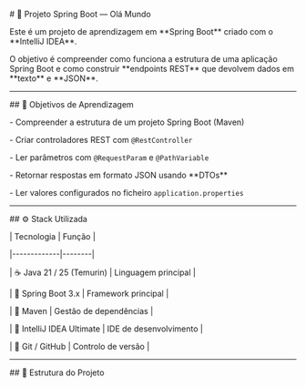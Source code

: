 \# 🌱 Projeto Spring Boot — Olá Mundo



Este é um projeto de aprendizagem em \*\*Spring Boot\*\* criado com o \*\*IntelliJ IDEA\*\*.  

O objetivo é compreender como funciona a estrutura de uma aplicação Spring Boot e como construir \*\*endpoints REST\*\* que devolvem dados em \*\*texto\*\* e \*\*JSON\*\*.



---



\## 🧩 Objetivos de Aprendizagem



\- Compreender a estrutura de um projeto Spring Boot (Maven)

\- Criar controladores REST com `@RestController`

\- Ler parâmetros com `@RequestParam` e `@PathVariable`

\- Retornar respostas em formato JSON usando \*\*DTOs\*\*

\- Ler valores configurados no ficheiro `application.properties`



---



\## ⚙️ Stack Utilizada



| Tecnologia | Função |

|-------------|--------|

| ☕ Java 21 / 25 (Temurin) | Linguagem principal |

| 🧩 Spring Boot 3.x | Framework principal |

| 🧱 Maven | Gestão de dependências |

| 🧠 IntelliJ IDEA Ultimate | IDE de desenvolvimento |

| 🐙 Git / GitHub | Controlo de versão |



---



\## 📂 Estrutura do Projeto





